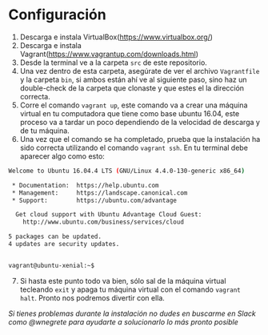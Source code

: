 # Configuración
1. Descarga e instala VirtualBox(https://www.virtualbox.org/)
2. Descarga e instala Vagrant(https://www.vagrantup.com/downloads.html)
3. Desde la terminal ve a la carpeta `src` de este repositorio.
4. Una vez dentro de esta carpeta, asegúrate de ver el archivo `Vagrantfile` y la carpeta `bin`, si ambos están ahí ve al siguiente paso, sino haz un double-check de la carpeta que clonaste y que estes el la dirección correcta.
5. Corre el comando `vagrant up`, este comando va a crear una máquina virtual en tu computadora que tiene como base ubuntu 16.04, este proceso va a tardar un poco dependiendo de la velocidad de descarga y de tu máquina.
6. Una vez que el comando se ha completado, prueba que la instalación ha sido correcta utilizando el comando `vagrant ssh`. En tu terminal debe aparecer algo como esto:
```bash
Welcome to Ubuntu 16.04.4 LTS (GNU/Linux 4.4.0-130-generic x86_64)

 * Documentation:  https://help.ubuntu.com
 * Management:     https://landscape.canonical.com
 * Support:        https://ubuntu.com/advantage

  Get cloud support with Ubuntu Advantage Cloud Guest:
    http://www.ubuntu.com/business/services/cloud

5 packages can be updated.
4 updates are security updates.


vagrant@ubuntu-xenial:~$
```
7. Si hasta este punto todo va bien, sólo sal de la máquina virtual tecleando `exit` y apaga tu máquina virtual con el comando `vagrant halt`. Pronto nos podremos divertir con ella.

_Si tienes problemas durante la instalación no dudes en buscarme en Slack como @wnegrete para ayudarte a solucionarlo lo más pronto posible_